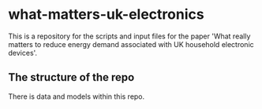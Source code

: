 # what-matters-uk-electronics
This is a repository for the scripts and input files for the paper 'What really matters to reduce energy demand associated with UK household electronic devices'. 

## The structure of the repo 

There is data and models within this repo. 
